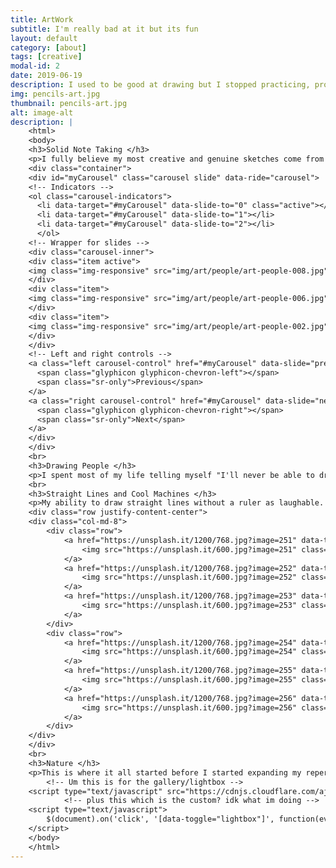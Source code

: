 ```yaml
---
title: ArtWork
subtitle: I'm really bad at it but its fun
layout: default
category: [about]
tags: [creative]
modal-id: 2
date: 2019-06-19
description: I used to be good at drawing but I stopped practicing, probably a foolish decision
img: pencils-art.jpg
thumbnail: pencils-art.jpg
alt: image-alt
description: |
    <html>
    <body>
    <h3>Solid Note Taking </h3>
    <p>I fully believe my most creative and genuine sketches come from me being unnable to focus on lectures.  Here are some peices recovered from school notebooks.</p>
    <div class="container">
    <div id="myCarousel" class="carousel slide" data-ride="carousel">
    <!-- Indicators -->
    <ol class="carousel-indicators">
      <li data-target="#myCarousel" data-slide-to="0" class="active"></li>
      <li data-target="#myCarousel" data-slide-to="1"></li>
      <li data-target="#myCarousel" data-slide-to="2"></li>
      </ol>
    <!-- Wrapper for slides -->
    <div class="carousel-inner">
    <div class="item active">
    <img class="img-responsive" src="img/art/people/art-people-008.jpg" style="width:30%;">
    </div>
    <div class="item">
    <img class="img-responsive" src="img/art/people/art-people-006.jpg" style="width:30%;">
    </div>
    <div class="item">
    <img class="img-responsive" src="img/art/people/art-people-002.jpg" style="width:30%;">
    </div>
    </div>
    <!-- Left and right controls -->
    <a class="left carousel-control" href="#myCarousel" data-slide="prev">
      <span class="glyphicon glyphicon-chevron-left"></span>
      <span class="sr-only">Previous</span>
    </a>
    <a class="right carousel-control" href="#myCarousel" data-slide="next">
      <span class="glyphicon glyphicon-chevron-right"></span>
      <span class="sr-only">Next</span>
    </a>
    </div>
    </div>
    <br>
    <h3>Drawing People </h3>
    <p>I spent most of my life telling myself "I'll never be able to draw people so why start now?"  But part way through 2017 I just said screw it and started messing around with drawing empty bodies in different positions.  They started out ugly but due to my meticulous nature I slowly began improving on proportions and realistic stances.  There's still a looooong waay to go but as time passes, my appretiation for drawing characters has grown, as they can show much more expression and life than anything else I've done before.  One day I'd love to be able to produce half decent 3D faces and hands that don't look like a sick cartoon. </p>
    <br>
    <h3>Straight Lines and Cool Machines </h3>
    <p>My ability to draw straight lines without a ruler as laughable.  Regardless, I've always had a love for how fictional machines and vehicles looked. Hey maybe one day I'll have the money to engineer ridiculous contraptions such as these.</p>
    <div class="row justify-content-center">
    <div class="col-md-8">
        <div class="row">
            <a href="https://unsplash.it/1200/768.jpg?image=251" data-toggle="lightbox" data-gallery="example-gallery" class="col-sm-4">
                <img src="https://unsplash.it/600.jpg?image=251" class="img-fluid">
            </a>
            <a href="https://unsplash.it/1200/768.jpg?image=252" data-toggle="lightbox" data-gallery="example-gallery" class="col-sm-4">
                <img src="https://unsplash.it/600.jpg?image=252" class="img-fluid">
            </a>
            <a href="https://unsplash.it/1200/768.jpg?image=253" data-toggle="lightbox" data-gallery="example-gallery" class="col-sm-4">
                <img src="https://unsplash.it/600.jpg?image=253" class="img-fluid">
            </a>
        </div>
        <div class="row">
            <a href="https://unsplash.it/1200/768.jpg?image=254" data-toggle="lightbox" data-gallery="example-gallery" class="col-sm-4">
                <img src="https://unsplash.it/600.jpg?image=254" class="img-fluid">
            </a>
            <a href="https://unsplash.it/1200/768.jpg?image=255" data-toggle="lightbox" data-gallery="example-gallery" class="col-sm-4">
                <img src="https://unsplash.it/600.jpg?image=255" class="img-fluid">
            </a>
            <a href="https://unsplash.it/1200/768.jpg?image=256" data-toggle="lightbox" data-gallery="example-gallery" class="col-sm-4">
                <img src="https://unsplash.it/600.jpg?image=256" class="img-fluid">
            </a>
        </div>
    </div>
    </div>
    <br>
    <h3>Nature </h3>
    <p>This is where it all started before I started expanding my repertoire, I've always enjoyed making simple sketches of landscapes when I was bored.</p>
        <!-- Um this is for the gallery/lightbox -->
    <script type="text/javascript" src="https://cdnjs.cloudflare.com/ajax/libs/ekko-lightbox/5.3.0/ekko-lightbox.min.js"></script>
            <!-- plus this which is the custom? idk what im doing -->
    <script type="text/javascript">
        $(document).on('click', '[data-toggle="lightbox"]', function(event) { event.preventDefault(); $(this).ekkoLightbox(); });
    </script>
    </body>
    </html>
---
```


